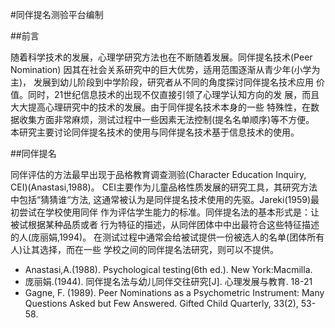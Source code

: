 #同伴提名测验平台编制

##前言

随着科学技术的发展，心理学研究方法也在不断随着发展。同伴提名技术(Peer Nomination)
因其在社会关系研究中的巨大优势，适用范围逐渐从青少年(小学为主)，
发展到幼儿阶段到中学阶段，研究者从不同的角度探讨同伴提名技术应用
价值。同时，21世纪信息技术的出现不仅直接引领了心理学认知方向的发
展，而且大大提高心理研究中的技术的发展。由于同伴提名技术本身的一些
特殊性，在数据收集方面非常麻烦，测试过程中一些因素无法控制(提名名单顺序)等不方便。
本研究主要讨论同伴提名技术的使用与同伴提名技术基于信息技术的使用。

##同伴提名

同伴评估的方法最早出现于品格教育调查测验(Character Education Inquiry, CEI)(Anastasi,1988)。
CEI主要作为儿童品格性质发展的研究工具，其研究方法中包括“猜猜谁“方法,
这通常被认为是同伴提名技术使用的先驱。Jareki(1959)最初尝试在学校使用同伴
作为评估学生能力的标准。同伴提名法的基本形式是：让被试根据某种品质或者
行为特征的描述，从同伴团体中中出最符合这些特征描述的人(庞丽娟,1994)。
在测试过程中通常会给被试提供一份被选人的名单(团体所有人)让其选择，而在一些
学校之间的同伴提名法研究，则可以不提供。

- Anastasi,A.(1988). Psychological testing(6th ed.). New York:Macmilla.
- 庞丽娟.(1944). 同伴提名法与幼儿同伴交往研究[J]. 心理发展与教育. 18-21
- Gagne, F. (1989). Peer Nominations as a Psychometric Instrument: Many Questions Asked but Few Answered. Gifted Child Quarterly, 33(2), 53-58.
